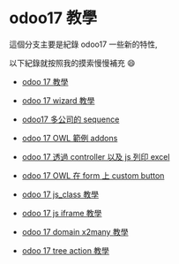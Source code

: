 # odoo17 教學

這個分支主要是紀錄 odoo17 一些新的特性,

以下紀錄就按照我的摸索慢慢補充 :smile:

- [odoo 17 教學](demo_expense_tutorial_v1)

- [odoo 17 wizard 教學](demo_odoo_tutorial_wizard)

- [odoo17 多公司的 sequence](demo_multi_company_sequence)

- [odoo 17 OWL 範例 addons](demo_owl_tutorial)

- [odoo 17 透過 controller 以及 js 列印 excel](demo_expense_excel_report)

- [odoo 17 OWL 在 form 上 custom button](demo_owl_custom_button_tutorial)

- [odoo 17 js_class 教學](demo_js_class_tutorial)

- [odoo 17 js iframe 教學](demo_js_iframe_tutorial)

- [odoo 17 domain x2many 教學](demo_domain_x2many_tutorial)

- [odoo 17 tree action 教學](demo_tree_action_tutorial)